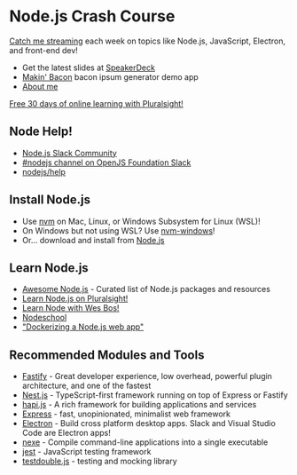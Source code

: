 # Node.js Crash Course

[Catch me streaming](https://www.twitch.tv/pluralsight_live) each week on topics like Node.js, JavaScript, Electron, and front-end dev!

* Get the latest slides at [SpeakerDeck](https://speakerdeck.com/reverentgeek)
* [Makin' Bacon](https://github.com/reverentgeek/node-bacon-generator) bacon ipsum generator demo app
* [About me](https://reverentgeek.com/about/)

[Free 30 days of online learning with Pluralsight!](https://www.pluralsight.com/redeemlink/genericV4?redemptionId=268fb603-f75f-42f6-a416-08ca9485e9dc)

## Node Help!

* [Node.js Slack Community](https://node-js.slack.com/)
* [#nodejs channel on OpenJS Foundation Slack](https://slack-invite.openjsf.org/)
* [nodejs/help](https://github.com/nodejs/help)

## Install Node.js

* Use [nvm](https://github.com/nvm-sh/nvm) on Mac, Linux, or Windows Subsystem for Linux (WSL)!
* On Windows but not using WSL? Use [nvm-windows](https://github.com/coreybutler/nvm-windows)!
* Or... download and install from [Node.js](https://nodejs.org/)

## Learn Node.js

* [Awesome Node.js](https://github.com/sindresorhus/awesome-nodejs/) - Curated list of Node.js packages and resources
* [Learn Node.js on Pluralsight!](https://www.pluralsight.com/browse/software-development/node-js)
* [Learn Node with Wes Bos!](https://learnnode.com/)
* [Nodeschool](https://nodeschool.io/)
* ["Dockerizing a Node.js web app"](https://nodejs.org/en/docs/guides/nodejs-docker-webapp/)

## Recommended Modules and Tools

* [Fastify](https://github.com/fastify/fastify) - Great developer experience, low overhead, powerful plugin architecture, and one of the fastest
* [Nest.js](https://nestjs.com/) - TypeScript-first framework running on top of Express or Fastify
* [hapi.js](https://hapi.dev/) - A rich framework for building applications and services
* [Express](https://expressjs.com/) - fast, unopinionated, minimalist web framework
* [Electron](https://electronjs.org/) - Build cross platform desktop apps. Slack and Visual Studio Code are Electron apps!
* [nexe](https://www.npmjs.com/package/nexe) - Compile command-line applications into a single executable
* [jest](https://jestjs.io/) - JavaScript testing framework
* [testdouble.js](https://www.npmjs.com/package/testdouble) - testing and mocking library
